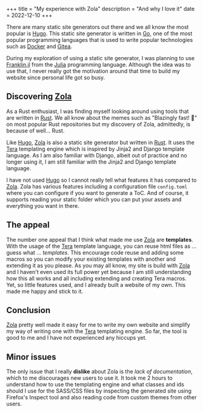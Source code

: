 +++
title = "My experience with Zola"
description = "And why I love it"
date = 2022-12-10
+++

There are many static site generators out there and we all know the most popular is [Hugo][Hugo].
This static site generator is written in [Go][Golang], one of the most popular programming languages
that is used to write popular technologies such as [Docker][Docker] and [Gitea][Gitea]. 

During my exploration of using a static site generator, I was planning to use [Franklin.jl][Franklin.jl]
from the [Julia] programming language. Although the idea was to use that, I never really got the motivation
around that time to build my website since personal life got so busy.

## Discovering [Zola][Zola]

As a Rust enthusiast, I was finding myself looking around using tools that are written in [Rust][Rust].
We all know about the memes such as "Blazingly fast! 🚀" on most popular Rust repositories but
my discovery of Zola, admittedly, is because of well... Rust.

Like [Hugo][Hugo], [Zola][Zola] is also a static site generator but written in [Rust][Rust]. It uses the
[Tera] templating engine which is inspired by Jinja2 and Django template language. As I am also familiar with Django,
albeit out of practice and no longer using it, I am still familiar with the Jinja2 and Django template language.

I have not used [Hugo][Hugo] so I cannot really tell what features it has compared to [Zola][Zola]. Zola has various features
including a configuration file `config.toml` where you can configure if you want to generate a ToC. And of course, it
supports reading your static folder which you can put your assets and everything you want in there.

## The appeal

The number one appeal that I think what made me use [Zola][Zola] are **templates**. With the usage of the [Tera][Tera]
template language, you can reuse html files as ... guess what ... _templates_. This encourage code reuse and
adding some macros so you can modify your existing templates with another and extending it as you please. As you may all
know, my site is build with [Zola][Zola] and I haven't even used its full power yet because I am still understanding 
how this all works and all including extending and creating Tera macros. Yet, so little features used, and I already
built a website of my own. This made me happy and stick to it.

## Conclusion

[Zola][Zola] pretty well made it easy for me to write my own website and simplify my way of writing one with the [Tera][Tera]
templating engine. So far, the tool is good to me and I have not experienced any hiccups yet. 

## Minor issues
The only issue that I really **dislike** about Zola is the _lack of documentation_, which to me discourages new users to use it.
It took me 2 hours to understand how to use the templating engine and what classes and ids should I use for the SASS/CSS files
 by inspecting the generated site using Firefox's Inspect tool and also reading code from custom themes from other users.








[Zola]: https://getzola.org
[Hugo]: https://gohugo.io
[Franklin.jl]: https://franklinjl.org/
[Golang]: https://go.dev/
[Docker]: https://www.docker.com/
[Gitea]: https://gitea.io
[Julia]: https://julialang.org
[Rust]: https://rust-lang.orgi
[Tera]: https://github.com/Keats/tera